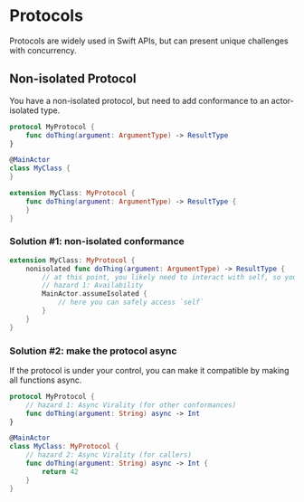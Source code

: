# Protocols

Protocols are widely used in Swift APIs, but can present unique challenges with concurrency.

## Non-isolated Protocol

You have a non-isolated protocol, but need to add conformance to an actor-isolated type.

```swift
protocol MyProtocol {
    func doThing(argument: ArgumentType) -> ResultType
}

@MainActor
class MyClass {
}

extension MyClass: MyProtocol {
    func doThing(argument: ArgumentType) -> ResultType {
    }
}
```

### Solution #1: non-isolated conformance

```swift
extension MyClass: MyProtocol {
    nonisolated func doThing(argument: ArgumentType) -> ResultType {
        // at this point, you likely need to interact with self, so you must satisfy the compiler
        // hazard 1: Availability
        MainActor.assumeIsolated {
            // here you can safely access `self`
        }
    }
}
```

### Solution #2: make the protocol async

If the protocol is under your control, you can make it compatible by making all functions async.

```swift
protocol MyProtocol {
    // hazard 1: Async Virality (for other conformances)
    func doThing(argument: String) async -> Int
}

@MainActor
class MyClass: MyProtocol {
    // hazard 2: Async Virality (for callers)
    func doThing(argument: String) async -> Int {
        return 42
    }
}
```
